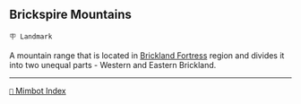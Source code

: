 ## Brickspire Mountains

`🪧 Landmark`

A mountain range that is located in [Brickland Fortress](<https://zeithalt.github.io/r/brickland_fortress.html>) region and divides it into two unequal parts - Western and Eastern Brickland.


-----
[`📑` Mimbot Index](<https://zeithalt.github.io/r/#50d0>)
<!---
keywords: brickland
aliases: 
-->